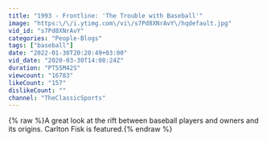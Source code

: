 ```yaml
---
title: "1993 - Frontline: 'The Trouble with Baseball'"
image: "https:\/\/i.ytimg.com\/vi\/s7Pd8XNrAvY\/hqdefault.jpg"
vid_id: "s7Pd8XNrAvY"
categories: "People-Blogs"
tags: ["baseball"]
date: "2022-01-30T20:20:49+03:00"
vid_date: "2020-03-30T14:08:24Z"
duration: "PT55M42S"
viewcount: "16783"
likeCount: "157"
dislikeCount: ""
channel: "TheClassicSports"
---
```

{% raw %}A great look at the rift between baseball players and owners and its origins.  Carlton Fisk is featured.{% endraw %}

